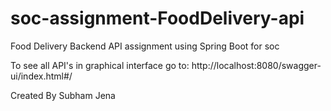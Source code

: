 # soc-assignment-FoodDelivery-api
Food Delivery Backend API assignment using Spring Boot for soc 


To see all API's in graphical interface go to:
http://localhost:8080/swagger-ui/index.html#/


Created By Subham Jena
